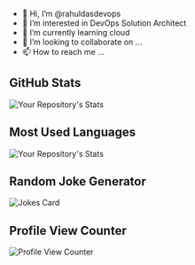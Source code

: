 - 👋 Hi, I’m @rahuldasdevops
- 👀 I’m interested in DevOps Solution Architect
- 🌱 I’m currently learning cloud
- 💞️ I’m looking to collaborate on ...
- 📫 How to reach me ...

<!---
rahuldasdevops/rahuldasdevops is a ✨ special ✨ repository because its `README.md` (this file) appears on your GitHub profile.
You can click the Preview link to take a look at your changes.
--->
## GitHub Stats
![Your Repository's Stats](https://github-readme-stats.vercel.app/api?username=rahuldasdevops&show_icons=true)
## Most Used Languages
![Your Repository's Stats](https://github-readme-stats.vercel.app/api/top-langs/?username=rahuldasdevops&theme=blue-green)

## Random Joke Generator
![Jokes Card](https://readme-jokes.vercel.app/api)

## Profile View Counter
![Profile View Counter](https://komarev.com/ghpvc/?username=rahuldasdevops)
